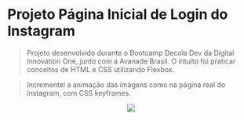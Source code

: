 # Projeto Página Inicial de Login do Instagram

> Projeto desenvolvido durante o Bootcamp Decola Dev da Digital Innovation One, junto com a Avanade Brasil. 
> O intuito foi praticar conceitos de HTML e CSS utilizando Flexbox. 

> Incrementei a animação das imagens como na página real do instagram, com CSS keyframes.

<p align="center">
<img src="img/projeto.gif"/>
</p>
